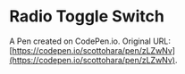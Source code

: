 # Radio Toggle Switch

A Pen created on CodePen.io. Original URL: [https://codepen.io/scottohara/pen/zLZwNv](https://codepen.io/scottohara/pen/zLZwNv).

